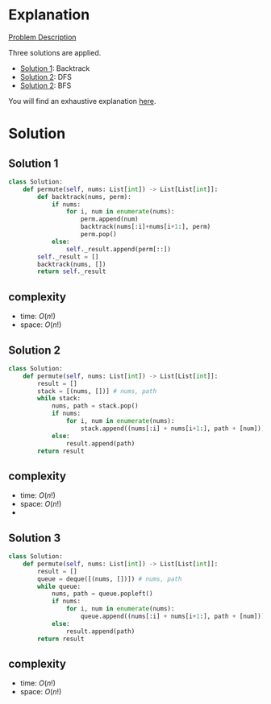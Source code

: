 # Explanation

[Problem Description](https://leetcode.com/problems/permutations/)

Three solutions are applied.

- [Solution 1](#solution-1): Backtrack
- [Solution 2](#solution-2): DFS
- [Solution 2](#solution-2): BFS

You will find an exhaustive explanation [here](https://leetcode.com/problems/permutations/discuss/993970/Python-4-Approaches-%3A-Visuals-%2B-Time-Complexity-Analysis).

# Solution

## Solution 1

```python
class Solution:
    def permute(self, nums: List[int]) -> List[List[int]]:
        def backtrack(nums, perm):
            if nums:
                for i, num in enumerate(nums):
                    perm.append(num)
                    backtrack(nums[:i]+nums[i+1:], perm)
                    perm.pop()
            else:
                self._result.append(perm[::])
        self._result = []
        backtrack(nums, [])
        return self._result
```

## complexity

- time: $O(n!)$
- space: $O(n!)$

## Solution 2

```python
class Solution:
    def permute(self, nums: List[int]) -> List[List[int]]:
        result = []
        stack = [(nums, [])] # nums, path
        while stack:
            nums, path = stack.pop()
            if nums:
                for i, num in enumerate(nums):
                    stack.append((nums[:i] + nums[i+1:], path + [num]))
            else:
                result.append(path)
        return result
```

## complexity

- time: $O(n!)$
- space: $O(n!)$
-

## Solution 3

```python
class Solution:
    def permute(self, nums: List[int]) -> List[List[int]]:
        result = []
        queue = deque([(nums, [])]) # nums, path
        while queue:
            nums, path = queue.popleft()
            if nums:
                for i, num in enumerate(nums):
                    queue.append((nums[:i] + nums[i+1:], path + [num]))
            else:
                result.append(path)
        return result
```

## complexity

- time: $O(n!)$
- space: $O(n!)$
